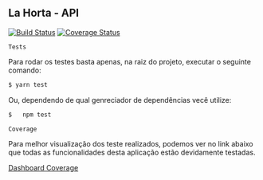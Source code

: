 ## La Horta - **API**

[![Build Status](https://travis-ci.org/mizamelo/api-lahorta.svg?branch=master)](https://travis-ci.org/mizamelo/api-lahorta)
[![Coverage Status](https://coveralls.io/repos/gitlab/mizamelo22/lahorta/badge.svg?branch=master)](https://coveralls.io/gitlab/mizamelo22/lahorta?branch=master)

`Tests`

Para rodar os testes basta apenas, na raiz do projeto, executar o seguinte comando:

```bash
$ yarn test
```

Ou, dependendo de qual genreciador de dependências vecê utilize:

```bash
$   npm test
```

`Coverage`

Para melhor visualização dos teste realizados, podemos ver no link abaixo que todas as funcionalidades desta aplicação estão devidamente testadas.

[Dashboard Coverage](./__tests__/coverage/lcov-report/index.html)
